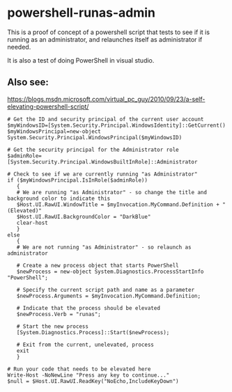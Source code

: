 # powershell-runas-admin

This is a proof of concept of a powershell script that tests to see if it is running as an administrator, and relaunches itself as administrator if needed.

It is also a test of doing PowerShell in visual studio.

## Also see:

<https://blogs.msdn.microsoft.com/virtual_pc_guy/2010/09/23/a-self-elevating-powershell-script/>

```
# Get the ID and security principal of the current user account
$myWindowsID=[System.Security.Principal.WindowsIdentity]::GetCurrent()
$myWindowsPrincipal=new-object System.Security.Principal.WindowsPrincipal($myWindowsID)
 
# Get the security principal for the Administrator role
$adminRole=[System.Security.Principal.WindowsBuiltInRole]::Administrator
 
# Check to see if we are currently running "as Administrator"
if ($myWindowsPrincipal.IsInRole($adminRole))
   {
   # We are running "as Administrator" - so change the title and background color to indicate this
   $Host.UI.RawUI.WindowTitle = $myInvocation.MyCommand.Definition + "(Elevated)"
   $Host.UI.RawUI.BackgroundColor = "DarkBlue"
   clear-host
   }
else
   {
   # We are not running "as Administrator" - so relaunch as administrator
   
   # Create a new process object that starts PowerShell
   $newProcess = new-object System.Diagnostics.ProcessStartInfo "PowerShell";
   
   # Specify the current script path and name as a parameter
   $newProcess.Arguments = $myInvocation.MyCommand.Definition;
   
   # Indicate that the process should be elevated
   $newProcess.Verb = "runas";
   
   # Start the new process
   [System.Diagnostics.Process]::Start($newProcess);
   
   # Exit from the current, unelevated, process
   exit
   }
 
# Run your code that needs to be elevated here
Write-Host -NoNewLine "Press any key to continue..."
$null = $Host.UI.RawUI.ReadKey("NoEcho,IncludeKeyDown")
```
